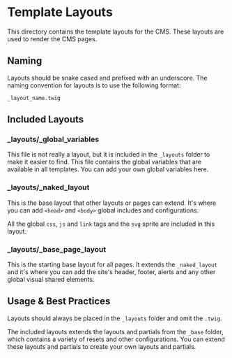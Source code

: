 # Template Layouts

This directory contains the template layouts for the CMS. These layouts are used to render the CMS pages.

## Naming

Layouts should be snake cased and prefixed with an underscore. The naming convention for layouts is to use the following format:

`_layout_name.twig`

## Included Layouts

### \_layouts/\_global_variables

This file is not really a layout, but it is included in the `_layouts` folder to make it easier to find. This file contains the global variables that are available in all templates. You can add your own global variables here.

### \_layouts/\_naked_layout

This is the base layout that other layouts or pages can extend. It's where you can add `<head>` and `<body>` global includes and configurations.

All the global `css`, `js` and `link` tags and the `svg` sprite are included in this layout.

### \_layouts/\_base_page_layout

This is the starting base layout for all pages. It extends the `_naked_layout` and it's where you can add the site's header, footer, alerts and any other global visual shared elements.

## Usage & Best Practices

Layouts should always be placed in the `_layouts` folder and omit the `.twig`.

The included layouts extends the layouts and partials from the `_base` folder, which contains a variety of resets and other configurations. You can extend these layouts and partials to create your own layouts and partials.
